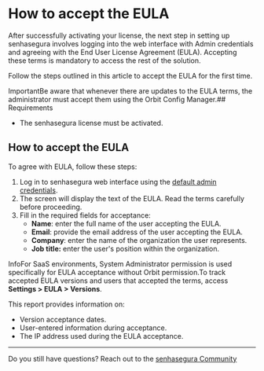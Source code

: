 # How to accept the EULA
After successfully activating your license, the next step in setting up senhasegura involves logging into the web interface with Admin credentials and agreeing with the End User License Agreement (EULA). Accepting these terms is mandatory to access the rest of the solution. 

Follow the steps outlined in this article to accept the EULA for the first time.

ImportantBe aware that whenever there are updates to the EULA terms, the administrator must accept them using the Orbit Config Manager.## Requirements

* The senhasegura license must be activated.

## How to accept the EULA

To agree with EULA, follow these steps:

1. Log in to senhasegura web interface using the [default admin credentials](/v3-32/docs/installation-admin-users).
2. The screen will display the text of the EULA. Read the terms carefully before proceeding.
3. Fill in the required fields for acceptance:
	* **Name**: enter the full name of the user accepting the EULA.
	* **Email**: provide the email address of the user accepting the EULA.
	* **Company**: enter the name of the organization the user represents.
	* **Job title:** enter the user's position within the organization.

InfoFor SaaS environments, System Administrator permission is used specifically for EULA acceptance without Orbit permission.To track accepted EULA versions and users that accepted the terms, access **Settings \> EULA \> Versions**.

This report provides information on:

* Version acceptance dates.
* User\-entered information during acceptance.
* The IP address used during the EULA acceptance.



---

Do you still have questions? Reach out to the [senhasegura Community](https://community.senhasegura.io/)

  


